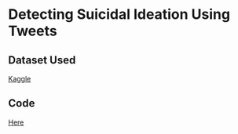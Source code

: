 # Detecting Suicidal Ideation Using Tweets

## Dataset Used
[Kaggle](https://www.kaggle.com/datasets/aunanya875/suicidal-tweet-detection-dataset)

## Code
[Here](https://github.com/29Aegis62/Suicidal-Ideation-Detection/blob/main/suicidal-tweet-detection-using-tensorflow.ipynb)
